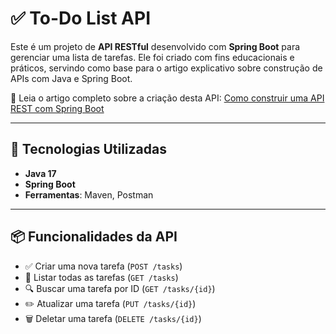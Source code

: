 # ✅ To-Do List API

Este é um projeto de **API RESTful** desenvolvido com **Spring Boot** para gerenciar uma lista de tarefas. Ele foi criado com fins educacionais e práticos, servindo como base para o artigo explicativo sobre construção de APIs com Java e Spring Boot.

📘 Leia o artigo completo sobre a criação desta API: [Como construir uma API REST com Spring Boot](-----)

---

## 🚀 Tecnologias Utilizadas

- **Java 17**
- **Spring Boot**
- **Ferramentas**: Maven, Postman

---

## 📦 Funcionalidades da API

- ✅ Criar uma nova tarefa (`POST /tasks`)
- 📄 Listar todas as tarefas (`GET /tasks`)
- 🔍 Buscar uma tarefa por ID (`GET /tasks/{id}`)
- ✏️ Atualizar uma tarefa (`PUT /tasks/{id}`)
- 🗑️ Deletar uma tarefa (`DELETE /tasks/{id}`)

